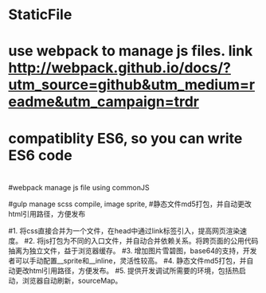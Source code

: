 # StaticFile

# use webpack to manage js files. link http://webpack.github.io/docs/?utm_source=github&utm_medium=readme&utm_campaign=trdr

# compatiblity ES6, so you can write ES6 code
# 

#webpack manage js file using commonJS

#gulp manage scss compile, image sprite, 
#静态文件md5打包，并自动更改html引用路径，方便发布

#1. 将css直接合并为一个文件，在head中通过link标签引入，提高网页渲染速度。
#2. 将js打包为不同的入口文件，并自动合并依赖关系。将跨页面的公用代码抽离为独立文件，益于浏览器缓存。
#3. 增加图片雪碧图，base64的支持，开发者可以手动配置__sprite和__inline，灵活性较高。
#4. 静态文件md5打包，并自动更改html引用路径，方便发布。
#5. 提供开发调试所需要的环境，包括热启动，浏览器自动刷新，sourceMap。
